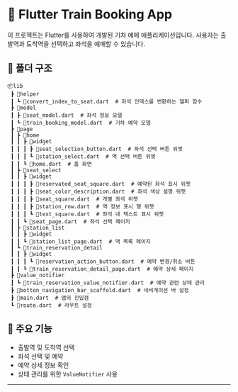# 🚆 Flutter Train Booking App

이 프로젝트는 Flutter를 사용하여 개발된 기차 예매 애플리케이션입니다. 사용자는 출발역과 도착역을 선택하고 좌석을 예매할 수 있습니다.

## 📂 폴더 구조
```
📦lib
 ┣ 📂helper
 ┃ ┗ 📜convert_index_to_seat.dart  # 좌석 인덱스를 변환하는 헬퍼 함수
 ┣ 📂model
 ┃ ┣ 📜seat_model.dart  # 좌석 정보 모델
 ┃ ┗ 📜train_booking_model.dart  # 기차 예약 모델
 ┣ 📂page
 ┃ ┣ 📂home
 ┃ ┃ ┣ 📂widget
 ┃ ┃ ┃ ┣ 📜seat_selection_button.dart  # 좌석 선택 버튼 위젯
 ┃ ┃ ┃ ┗ 📜station_select.dart  # 역 선택 버튼 위젯
 ┃ ┃ ┗ 📜home.dart  # 홈 화면
 ┃ ┣ 📂seat_select
 ┃ ┃ ┣ 📂widget
 ┃ ┃ ┃ ┣ 📜reservated_seat_square.dart  # 예약된 좌석 표시 위젯
 ┃ ┃ ┃ ┣ 📜seat_color_description.dart  # 좌석 색상 설명 위젯
 ┃ ┃ ┃ ┣ 📜seat_square.dart  # 개별 좌석 위젯
 ┃ ┃ ┃ ┣ 📜station_row.dart  # 역 정보 표시 행 위젯
 ┃ ┃ ┃ ┗ 📜text_square.dart  # 좌석 내 텍스트 표시 위젯
 ┃ ┃ ┗ 📜seat_page.dart  # 좌석 선택 페이지
 ┃ ┣ 📂station_list
 ┃ ┃ ┣ 📂widget
 ┃ ┃ ┗ 📜station_list_page.dart  # 역 목록 페이지
 ┃ ┗ 📂train_reservation_detail
 ┃ ┃ ┣ 📂widget
 ┃ ┃ ┃ ┗ 📜reservation_action_button.dart  # 예약 변경/취소 버튼
 ┃ ┃ ┗ 📜train_reservation_detail_page.dart  # 예약 상세 페이지
 ┣ 📂value_notifier
 ┃ ┗ 📜train_reservation_value_notifier.dart  # 예약 관련 상태 관리
 ┣ 📜botton_navigation_bar_scaffold.dart  # 네비게이션 바 설정
 ┣ 📜main.dart  # 앱의 진입점
 ┗ 📜route.dart  # 라우트 설정
```

## 🚀 주요 기능
- 출발역 및 도착역 선택
- 좌석 선택 및 예약
- 예약 상세 정보 확인
- 상태 관리를 위한 `ValueNotifier` 사용

---
